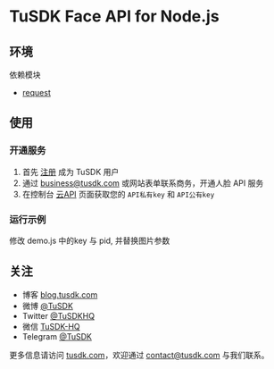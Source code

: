 # TuSDK Face API for Node.js

## 环境
依赖模块 
* [request](https://github.com/request/request)


## 使用

### 开通服务

1. 首先 [注册](http://tusdk.com/center/user/register) 成为 TuSDK 用户
2. 通过 [business@tusdk.com](mailto:business@tusdk.com) 或网站表单联系商务，开通人脸 API 服务
3. 在控制台 [云API](http://tusdk.com/center/apiService) 页面获取您的 `API私有key` 和 `API公有key`

### 运行示例

修改 demo.js 中的key 与 pid, 并替换图片参数


## 关注

* 博客 [blog.tusdk.com](http://blog.tusdk.com/)
* 微博 [@TuSDK](http://weibo.com/tusdk)
* Twitter [@TuSDKHQ](https://twitter.com/TuSDKHQ)
* 微信 [TuSDK-HQ](http://tusdk.com/img/tusdk-wechat-qrcode.png)
* Telegram [@TuSDK](https://telegram.me/TuSDK)

更多信息请访问 [tusdk.com](http://tusdk.com/)，欢迎通过 [contact@tusdk.com](mailto:contact@tusdk.com) 与我们联系。
